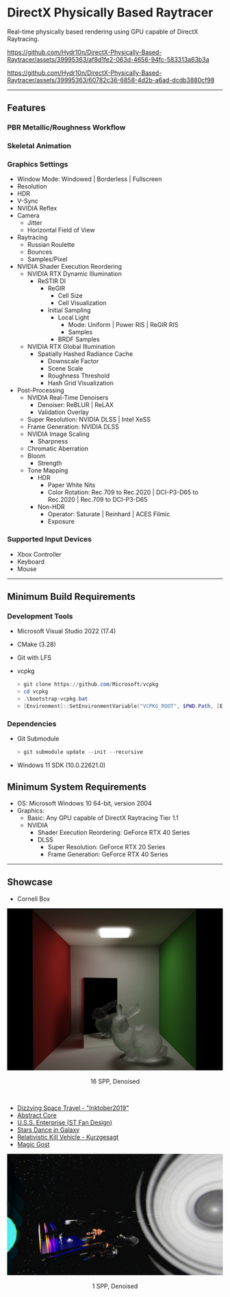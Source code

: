 # DirectX Physically Based Raytracer

Real-time physically based rendering using GPU capable of DirectX Raytracing.

https://github.com/Hydr10n/DirectX-Physically-Based-Raytracer/assets/39995363/af8d1fe2-063d-4656-94fc-583313a63b3a

https://github.com/Hydr10n/DirectX-Physically-Based-Raytracer/assets/39995363/60782c36-6858-4d2b-a6ad-dcdb3880cf98

---

## Features
### PBR Metallic/Roughness Workflow

### Skeletal Animation

### Graphics Settings
- Window Mode: Windowed | Borderless | Fullscreen
- Resolution
- HDR
- V-Sync
- NVIDIA Reflex
- Camera
	- Jitter
	- Horizontal Field of View
- Raytracing
	- Russian Roulette
	- Bounces
	- Samples/Pixel
- NVIDIA Shader Execution Reordering
	- NVIDIA RTX Dynamic Illumination
		- ReSTIR DI
			- ReGIR
				- Cell Size
				- Cell Visualization
			- Initial Sampling
				- Local Light
					- Mode: Uniform | Power RIS | ReGIR RIS
					- Samples
				- BRDF Samples
	- NVIDIA RTX Global Illumination
		- Spatially Hashed Radiance Cache
			- Downscale Factor
			- Scene Scale
			- Roughness Threshold
			- Hash Grid Visualization
- Post-Processing
	- NVIDIA Real-Time Denoisers
		- Denoiser: ReBLUR | ReLAX
		- Validation Overlay
	- Super Resolution: NVIDIA DLSS | Intel XeSS
	- Frame Generation: NVIDIA DLSS
	- NVIDIA Image Scaling
		- Sharpness
	- Chromatic Aberration
	- Bloom
		- Strength
	- Tone Mapping
		- HDR
			- Paper White Nits
			- Color Rotation: Rec.709 to Rec.2020 | DCI-P3-D65 to Rec.2020 | Rec.709 to DCI-P3-D65
		- Non-HDR
			- Operator: Saturate | Reinhard | ACES Filmic
			- Exposure

### Supported Input Devices
- Xbox Controller
- Keyboard
- Mouse

---

## Minimum Build Requirements
### Development Tools
- Microsoft Visual Studio 2022 (17.4)

- CMake (3.28)

- Git with LFS

- vcpkg
	```powershell
	> git clone https://github.com/Microsoft/vcpkg
	> cd vcpkg
	> .\bootstrap-vcpkg.bat
	> [Environment]::SetEnvironmentVariable("VCPKG_ROOT", $PWD.Path, [EnvironmentVariableTarget]::User)
	```

### Dependencies
- Git Submodule
	```powershell
	> git submodule update --init --recursive
	```

- Windows 11 SDK (10.0.22621.0)

## Minimum System Requirements
- OS: Microsoft Windows 10 64-bit, version 2004
- Graphics:
	- Basic: Any GPU capable of DirectX Raytracing Tier 1.1
	- NVIDIA
		- Shader Execution Reordering: GeForce RTX 40 Series
		- DLSS
			- Super Resolution: GeForce RTX 20 Series
			- Frame Generation: GeForce RTX 40 Series

---

## Showcase
- Cornell Box
<div align="center">
	<img src="Screenshots/Cornell Box.png">
	<p>16 SPP, Denoised</p>
</div>

<br>

- [Dizzying Space Travel - "Inktober2019"](https://sketchfab.com/3d-models/24-dizzying-space-travel-inktober2019-08ee5e4cabee421ebf0b2cc927d4d6fc)
- [Abstract Core](https://sketchfab.com/3d-models/abstract-core-9f8584b1917d47f2ad14d65469b48f44)
- [U.S.S. Enterprise (ST Fan Design)](https://sketchfab.com/3d-models/uss-enterprise-st-fan-design-7dafdcf15b7c43a0bed6a5403d4a7f43)
- [Stars Dance in Galaxy](https://sketchfab.com/3d-models/stars-dance-in-galaxy-069aaa4b9dda4366b4379b551a605766)
- [Relativistic Kill Vehicle - Kurzgesagt](https://sketchfab.com/3d-models/relativistic-kill-vehicle-kurzgesagt-cd4f02c868314a5fb7c786d6df8e6773)
- [Magic Gost](https://sketchfab.com/3d-models/magic-gost-e0acec53aa504b10845f286ee68a1690)
<div align="center">
	<img src="Screenshots/Space.png">
	<p>1 SPP, Denoised</p>
</div>

